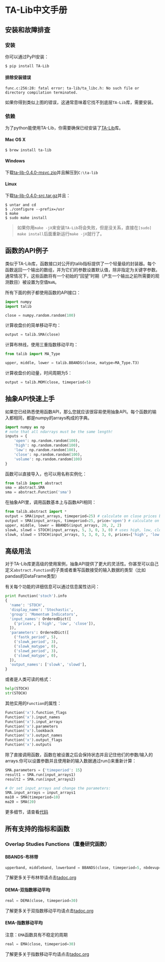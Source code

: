 TA-Lib中文手册
====
安装和故障排查
----
### 安装
你可以通过PyPI安装：
```
$ pip install TA-Lib
```
#### 排除安装错误
```
func.c:256:28: fatal error: ta-lib/ta_libc.h: No such file or directory compilation terminated.
```
如果你得到类似上图的错误，这通常意味着它找不到底层`TA-Lib`库，需要安装。
### 依赖
为了python能使用TA-Lib，你需要确保已经安装了[TA-Lib](http://ta-lib.org/hdr_dw.html)库。
#### Mac OS X
```
$ brew install ta-lib
```
#### Windows
下载[ta-lib-0.4.0-msvc.zip](https://sourceforge.net/projects/ta-lib/files/ta-lib/0.4.0/ta-lib-0.4.0-msvc.zip/download?use_mirror=nchc)并且解压到`C:\ta-lib`
#### Linux
下载[ta-lib-0.4.0-src.tar.gz](https://sourceforge.net/projects/ta-lib/files/ta-lib/0.4.0/ta-lib-0.4.0-src.tar.gz/download?use_mirror=nchc)并且：
```
$ untar and cd
$ ./configure --prefix=/usr
$ make
$ sudo make install
```
>如果你用`make -jX`来安装`TA-Lib`将会失败，但是没关系，直接在`[sudo] make install`后面重新运行`make -jX`就行了。

函数的API例子
----
类似于TA-Lib库，函数接口对公开的talib指标提供了一个轻量级的封装器。每个函数返回一个输出的数组，并为它们的参数设置默认值，除非指定为关键字参数。通常情况下，这些函数将有一个初始的“回望”时期（产生一个输出之前所需要的观测数目）被设置为空值`NaN`。

所有下面的例子都使用函数的API接口：
```python
import numpy
import talib

close = numpy.random.random(100)
```
计算收盘价的简单移动平均：
```python
output = talib.SMA(close)
```
计算布林线，使用三重指数移动平均：
```python
from talib import MA_Type

upper, middle, lower = talib.BBANDS(close, matype=MA_Type.T3)
```
计算收盘价的动量，时间周期为5：
```python
output = talib.MOM(close, timeperiod=5)
```

抽象API快速上手
----
如果您已经熟悉使用函数API，那么您就应该很容易使用抽象API。每个函数的输入都相同，都是numpy的arrays构成的字典。
```python
import numpy as np
# note that all ndarrays must be the same length!
inputs = {
    'open': np.random.random(100),
    'high': np.random.random(100),
    'low': np.random.random(100),
    'close': np.random.random(100),
    'volume': np.random.random(100)
}
```
函数可以直接导入，也可以用名称实例化：
```python
from talib import abstract
sma = abstract.SMA
sma = abstract.Function('sma')
```

在抽象API里，调用函数基本上与函数API相同：
```python
from talib.abstract import *
output = SMA(input_arrays, timeperiod=25) # calculate on close prices by default
output = SMA(input_arrays, timeperiod=25, price='open') # calculate on opens
upper, middle, lower = BBANDS(input_arrays, 20, 2, 2)
slowk, slowd = STOCH(input_arrays, 5, 3, 0, 3, 0) # uses high, low, close by default
slowk, slowd = STOCH(input_arrays, 5, 3, 0, 3, 0, prices=['high', 'low', 'open'])
```

高级用法
----
对于TA-Lib库更高级的使用案例，抽象API提供了更大的灵活性。你甚至可以自己定义`abstract.Function`的子类或者重写函数接受的输入数据的类型（比如pandas的DataFrame类型）

有关每个功能的详细信息可以通过信息属性访问：
```python
print Function('stoch').info
{
  'name': 'STOCH',
  'display_name': 'Stochastic',
  'group': 'Momentum Indicators',
  'input_names': OrderedDict([
    ('prices', ['high', 'low', 'close']),
  ]),
  'parameters': OrderedDict([
    ('fastk_period', 5),
    ('slowk_period', 3),
    ('slowk_matype', 0),
    ('slowd_period', 3),
    ('slowd_matype', 0),
  ]),
  'output_names': ['slowk', 'slowd'],
}
```

或者是人类可读的格式：
```python
help(STOCH)
str(STOCH)
```

其他实用的`Function`的属性：
```python
Function('x').function_flags
Function('x').input_names
Function('x').input_arrays
Function('x').parameters
Function('x').lookback
Function('x').output_names
Function('x').output_flags
Function('x').outputs
```

除了直接调用函数，函数在被设置之后会保持状态并且记住他们的参数/输入的arrays.你可以设置参数并且使用新的输入数据通过run()来重新计算：
```python
SMA.parameters = {'timeperiod': 15}
result1 = SMA.run(input_arrays1)
result2 = SMA.run(input_arrays2)

# Or set input_arrays and change the parameters:
SMA.input_arrays = input_arrays1
ma10 = SMA(timeperiod=10)
ma20 = SMA(20)
```

更多细节，请查看[代码](https://github.com/mrjbq7/ta-lib/blob/master/talib/abstract.pyx#L46)

所有支持的指标和函数
----
### Overlap Studies Functions（重叠研究函数）

#### BBANDS-布林带
```python
upperband, middleband, lowerband = BBANDS(close, timeperiod=5, nbdevup=2, nbdevdn=2, matype=0)
```
了解更多关于布林带请点击[tadoc.org](http://www.tadoc.org/indicator/BBANDS.htm)

#### DEMA-双指数移动平均
```python
real = DEMA(close, timeperiod=30)
```
了解更多关于双指数移动平均请点击[tadoc.org](http://www.tadoc.org/indicator/DEMA.htm)

#### EMA-指数移动平均
注意：`EMA`函数具有不稳定的周期
```python
real = EMA(close, timeperiod=30)
```
了解更多关于指数移动平均请点击[tadoc.org](http://www.tadoc.org/indicator/EMA.htm)


